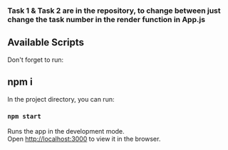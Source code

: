 ###  Task 1 & Task 2 are in the repository, to change between just change the task number in the render function in App.js ###

## Available Scripts
Don't forget to run:
## npm i
In the project directory, you can run:

### `npm start`

Runs the app in the development mode.<br />
Open [http://localhost:3000](http://localhost:3000) to view it in the browser.

